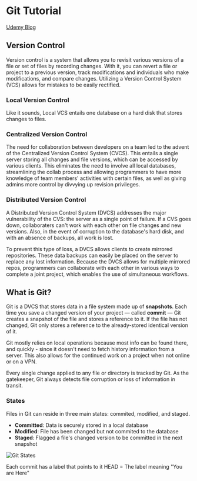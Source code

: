 # Git Tutorial
[Udemy Blog](https://blog.udemy.com/git-tutorial-a-comprehensive-guide/#7_2)

## Version Control

Version control is a system that allows you to revisit various versions of a file or set of files by recording changes. With it, you can revert a file or project to a previous version, track modifications and individuals who make modifications, and compare changes. Utilizing a Version Control System (VCS) allows for mistakes to be easily rectified.

### Local Version Control

Like it sounds, Local VCS entails one database on a hard disk that stores changes to files.

### Centralized Version Control

The need for collaboration between developers on a team led to the advent of the Centralized Version Control System (CVCS). This entails a single server storing all changes and file versions, which can be accessed by various clients. This eliminates the need to involve all local databases, streamlining the collab process and allowing programmers to have more knowledge of team members' activities with certain files, as well as giving admins more control by divvying up revision privileges.

### Distributed Version Control

A Distributed Version Control System (DVCS) addresses the major vulnerability of the CVS: the server as a single point of failure. If a CVS goes down, collaboraters can't work with each other on file changes and new versions. Also, in the event of corruption to the database's hard disk, and with an absence of backups, all work is lost.

To prevent this type of loss, a DVCS allows clients to create mirrored repositories. These data backups can easily be placed on the server to replace any lost information. Because the DVCS allows for multiple mirrored repos, programmers can collaborate with each other in various ways to complete a joint project, which enables the use of simultaneous workflows.

## What is Git?

Git is a DVCS that stores data in a file system made up of **snapshots**. Each time you save a changed version of your project — called **commit** — Git creates a snapshot of the file and stores a reference to it. If the file has not changed, Git only stores a reference to the already-stored identical version of it.

Git mostly relies on local operations because most info can be found there, and quickly - since it doesn't need to fetch history information from a server. This also allows for the continued work on a project when not online or on a VPN.

Every single change applied to any file or directory is tracked by Git. As the gatekeeper, Git always detects file corruption or loss of information in transit.

### States

Files in Git can reside in three main states: commited, modified, and staged.

- **Committed**: Data is securely stored in a local database
- **Modified**: File has been changed but not commited to the database
- **Staged**: Flagged a file's changed version to be committed in the next snapshot

![Git States](https://blog.udemy.com/wp-content/uploads/2015/08/image066.png)


Each commit has a label that points to it
HEAD = The label meaning "You are Here"
